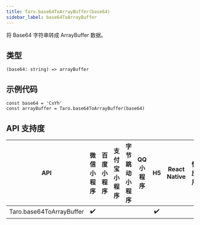 ```yaml
---
title: Taro.base64ToArrayBuffer(base64)
sidebar_label: base64ToArrayBuffer
---
```


将 Base64 字符串转成 ArrayBuffer 数据。

## 类型

```tsx
(base64: string) => arrayBuffer
```

## 示例代码

```tsx
const base64 = 'CxYh'
const arrayBuffer = Taro.base64ToArrayBuffer(base64)
```

## API 支持度

| API | 微信小程序 | 百度小程序 | 支付宝小程序 | 字节跳动小程序 | QQ 小程序 | H5 | React Native | 快应用 |
| :---: | :---: | :---: | :---: | :---: | :---: | :---: | :---: | :---: |
| Taro.base64ToArrayBuffer | ✔️ |  |  |  |  | ✔️ |  |  |
